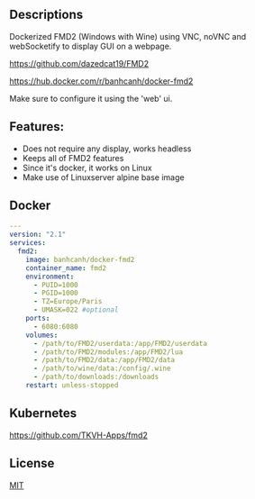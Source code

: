 ## Descriptions

Dockerized FMD2 (Windows with Wine) using VNC, noVNC and webSocketify to display GUI on a webpage.

https://github.com/dazedcat19/FMD2

https://hub.docker.com/r/banhcanh/docker-fmd2

Make sure to configure it using the 'web' ui.

## Features:
* Does not require any display, works headless
* Keeps all of FMD2 features
* Since it's docker, it works on Linux
* Make use of Linuxserver alpine base image

## Docker
```yaml
---
version: "2.1"
services:
  fmd2:
    image: banhcanh/docker-fmd2
    container_name: fmd2
    environment:
      - PUID=1000
      - PGID=1000
      - TZ=Europe/Paris
      - UMASK=022 #optional
    ports:
      - 6080:6080
    volumes:
      - /path/to/FMD2/userdata:/app/FMD2/userdata
      - /path/to/FMD2/modules:/app/FMD2/lua
      - /path/to/FMD2/data:/app/FMD2/data
      - /path/to/wine/data:/config/.wine
      - /path/to/downloads:/downloads
    restart: unless-stopped
```

## Kubernetes

https://github.com/TKVH-Apps/fmd2

## License
[MIT](https://choosealicense.com/licenses/mit/)
